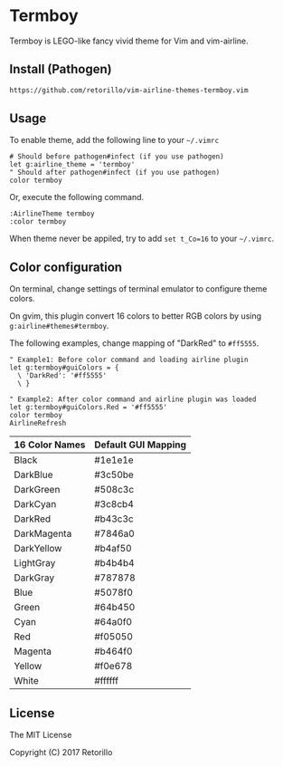 # Termboy

Termboy is LEGO-like fancy vivid theme for Vim and vim-airline.

## Install (Pathogen)

```bash
https://github.com/retorillo/vim-airline-themes-termboy.vim
```

## Usage

To enable theme, add the following line to your `~/.vimrc`

```viml
# Should before pathogen#infect (if you use pathogen)
let g:airline_theme = 'termboy'
" Should after pathogen#infect (if you use pathogen)
color termboy
```

Or, execute the following command.

```viml
:AirlineTheme termboy
:color termboy
```

When theme never be appiled, try to add `set t_Co=16` to your `~/.vimrc`.

## Color configuration

On terminal, change settings of terminal emulator to configure theme colors.

On gvim, this plugin convert 16 colors to better RGB colors by using
`g:airline#themes#termboy`.

The following examples, change mapping of "DarkRed" to `#ff5555`.

```viml
" Example1: Before color command and loading airline plugin
let g:termboy#guiColors = {
  \ 'DarkRed': '#ff5555'
  \ }

" Example2: After color command and airline plugin was loaded
let g:termboy#guiColors.Red = '#ff5555'
color termboy
AirlineRefresh
```

| 16 Color Names | Default GUI Mapping |
|----------------|---------------------|
| Black          | #1e1e1e             |
| DarkBlue       | #3c50be             |
| DarkGreen      | #508c3c             |
| DarkCyan       | #3c8cb4             |
| DarkRed        | #b43c3c             |
| DarkMagenta    | #7846a0             |
| DarkYellow     | #b4af50             |
| LightGray      | #b4b4b4             |
| DarkGray       | #787878             |
| Blue           | #5078f0             |
| Green          | #64b450             |
| Cyan           | #64a0f0             |
| Red            | #f05050             |
| Magenta        | #b464f0             |
| Yellow         | #f0e678             |
| White          | #ffffff             |


## License

The MIT License

Copyright (C) 2017 Retorillo
